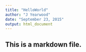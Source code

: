 ```yaml
---
title: "HelloWorld"
author: "J Yearwood"
date: "September 23, 2015"
output: html_document
---
```


## This is a markdown file.

